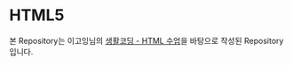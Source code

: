 # HTML5
본 Repository는 이고잉님의 [생활코딩 - HTML 수업](https://www.opentutorials.org/course/2039)을 바탕으로 작성된 Repository입니다.
